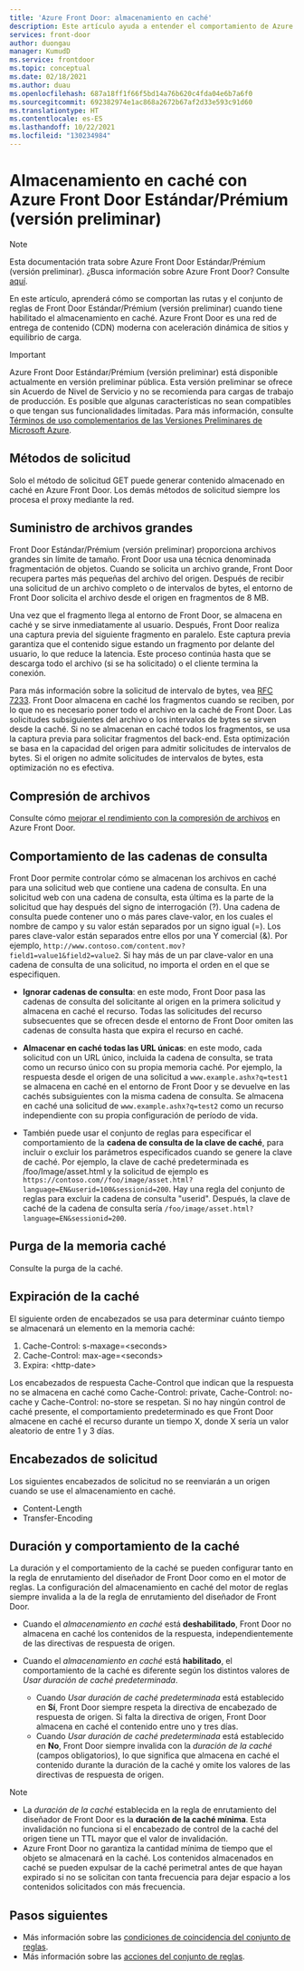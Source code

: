 ```yaml
---
title: 'Azure Front Door: almacenamiento en caché'
description: Este artículo ayuda a entender el comportamiento de Azure Front Door Estándar/Prémium con reglas de enrutamiento que han habilitado el almacenamiento en caché.
services: front-door
author: duongau
manager: KumudD
ms.service: frontdoor
ms.topic: conceptual
ms.date: 02/18/2021
ms.author: duau
ms.openlocfilehash: 687a18ff1f66f5bd14a76b620c4fda04e6b7a6f0
ms.sourcegitcommit: 692382974e1ac868a2672b67af2d33e593c91d60
ms.translationtype: HT
ms.contentlocale: es-ES
ms.lasthandoff: 10/22/2021
ms.locfileid: "130234984"
---
```

# <a name="caching-with-azure-front-door-standardpremium-preview"></a>Almacenamiento en caché con Azure Front Door Estándar/Prémium (versión preliminar)

> [!Note]
> Esta documentación trata sobre Azure Front Door Estándar/Prémium (versión preliminar). ¿Busca información sobre Azure Front Door? Consulte [aquí](../front-door-overview.md).

En este artículo, aprenderá cómo se comportan las rutas y el conjunto de reglas de Front Door Estándar/Prémium (versión preliminar) cuando tiene habilitado el almacenamiento en caché. Azure Front Door es una red de entrega de contenido (CDN) moderna con aceleración dinámica de sitios y equilibrio de carga.

> [!IMPORTANT]
> Azure Front Door Estándar/Prémium (versión preliminar) está disponible actualmente en versión preliminar pública.
> Esta versión preliminar se ofrece sin Acuerdo de Nivel de Servicio y no se recomienda para cargas de trabajo de producción. Es posible que algunas características no sean compatibles o que tengan sus funcionalidades limitadas.
> Para más información, consulte [Términos de uso complementarios de las Versiones Preliminares de Microsoft Azure](https://azure.microsoft.com/support/legal/preview-supplemental-terms/).

## <a name="request-methods"></a>Métodos de solicitud

Solo el método de solicitud GET puede generar contenido almacenado en caché en Azure Front Door. Los demás métodos de solicitud siempre los procesa el proxy mediante la red.

## <a name="delivery-of-large-files"></a>Suministro de archivos grandes

Front Door Estándar/Prémium (versión preliminar) proporciona archivos grandes sin límite de tamaño. Front Door usa una técnica denominada fragmentación de objetos. Cuando se solicita un archivo grande, Front Door recupera partes más pequeñas del archivo del origen. Después de recibir una solicitud de un archivo completo o de intervalos de bytes, el entorno de Front Door solicita el archivo desde el origen en fragmentos de 8 MB.

Una vez que el fragmento llega al entorno de Front Door, se almacena en caché y se sirve inmediatamente al usuario. Después, Front Door realiza una captura previa del siguiente fragmento en paralelo. Este captura previa garantiza que el contenido sigue estando un fragmento por delante del usuario, lo que reduce la latencia. Este proceso continúa hasta que se descarga todo el archivo (si se ha solicitado) o el cliente termina la conexión.

Para más información sobre la solicitud de intervalo de bytes, vea [RFC 7233](https://www.rfc-editor.org/info/rfc7233).
Front Door almacena en caché los fragmentos cuando se reciben, por lo que no es necesario poner todo el archivo en la caché de Front Door. Las solicitudes subsiguientes del archivo o los intervalos de bytes se sirven desde la caché. Si no se almacenan en caché todos los fragmentos, se usa la captura previa para solicitar fragmentos del back-end. Esta optimización se basa en la capacidad del origen para admitir solicitudes de intervalos de bytes. Si el origen no admite solicitudes de intervalos de bytes, esta optimización no es efectiva.

## <a name="file-compression"></a>Compresión de archivos

Consulte cómo [mejorar el rendimiento con la compresión de archivos](how-to-compression.md) en Azure Front Door.

## <a name="query-string-behavior"></a>Comportamiento de las cadenas de consulta

Front Door permite controlar cómo se almacenan los archivos en caché para una solicitud web que contiene una cadena de consulta. En una solicitud web con una cadena de consulta, esta última es la parte de la solicitud que hay después del signo de interrogación (?). Una cadena de consulta puede contener uno o más pares clave-valor, en los cuales el nombre de campo y su valor están separados por un signo igual (=). Los pares clave-valor están separados entre ellos por una Y comercial (&). Por ejemplo, `http://www.contoso.com/content.mov?field1=value1&field2=value2`. Si hay más de un par clave-valor en una cadena de consulta de una solicitud, no importa el orden en el que se especifiquen.

* **Ignorar cadenas de consulta**: en este modo, Front Door pasa las cadenas de consulta del solicitante al origen en la primera solicitud y almacena en caché el recurso. Todas las solicitudes del recurso subsecuentes que se ofrecen desde el entorno de Front Door omiten las cadenas de consulta hasta que expira el recurso en caché.

* **Almacenar en caché todas las URL únicas**: en este modo, cada solicitud con un URL único, incluida la cadena de consulta, se trata como un recurso único con su propia memoria caché. Por ejemplo, la respuesta desde el origen de una solicitud a `www.example.ashx?q=test1` se almacena en caché en el entorno de Front Door y se devuelve en las cachés subsiguientes con la misma cadena de consulta. Se almacena en caché una solicitud de `www.example.ashx?q=test2` como un recurso independiente con su propia configuración de período de vida.
* También puede usar el conjunto de reglas para especificar el comportamiento de la **cadena de consulta de la clave de caché**, para incluir o excluir los parámetros especificados cuando se genere la clave de caché. Por ejemplo, la clave de caché predeterminada es /foo/Image/asset.html y la solicitud de ejemplo es `https://contoso.com//foo/image/asset.html?language=EN&userid=100&sessionid=200`. Hay una regla del conjunto de reglas para excluir la cadena de consulta "userid". Después, la clave de caché de la cadena de consulta sería `/foo/image/asset.html?language=EN&sessionid=200`.

## <a name="cache-purge"></a>Purga de la memoria caché

Consulte la purga de la caché.

## <a name="cache-expiration"></a>Expiración de la caché
El siguiente orden de encabezados se usa para determinar cuánto tiempo se almacenará un elemento en la memoria caché:</br>
1. Cache-Control: s-maxage=\<seconds>
2. Cache-Control: max-age=\<seconds>
3. Expira: \<http-date>

Los encabezados de respuesta Cache-Control que indican que la respuesta no se almacena en caché como Cache-Control: private, Cache-Control: no-cache y Cache-Control: no-store se respetan.  Si no hay ningún control de caché presente, el comportamiento predeterminado es que Front Door almacene en caché el recurso durante un tiempo X, donde X sería un valor aleatorio de entre 1 y 3 días.

## <a name="request-headers"></a>Encabezados de solicitud

Los siguientes encabezados de solicitud no se reenviarán a un origen cuando se use el almacenamiento en caché.
* Content-Length
* Transfer-Encoding

## <a name="cache-behavior-and-duration"></a>Duración y comportamiento de la caché

La duración y el comportamiento de la caché se pueden configurar tanto en la regla de enrutamiento del diseñador de Front Door como en el motor de reglas. La configuración del almacenamiento en caché del motor de reglas siempre invalida a la de la regla de enrutamiento del diseñador de Front Door.

* Cuando el *almacenamiento en caché* está **deshabilitado**, Front Door no almacena en caché los contenidos de la respuesta, independientemente de las directivas de respuesta de origen.

* Cuando el *almacenamiento en caché* está **habilitado**, el comportamiento de la caché es diferente según los distintos valores de *Usar duración de caché predeterminada*.
    * Cuando *Usar duración de caché predeterminada* está establecido en **Sí**, Front Door siempre respeta la directiva de encabezado de respuesta de origen. Si falta la directiva de origen, Front Door almacena en caché el contenido entre uno y tres días.
    * Cuando *Usar duración de caché predeterminada* está establecido en **No**, Front Door siempre invalida con la *duración de la caché* (campos obligatorios), lo que significa que almacena en caché el contenido durante la duración de la caché y omite los valores de las directivas de respuesta de origen. 

> [!NOTE]
> * La *duración de la caché* establecida en la regla de enrutamiento del diseñador de Front Door es la **duración de la caché mínima**. Esta invalidación no funciona si el encabezado de control de la caché del origen tiene un TTL mayor que el valor de invalidación.
> * Azure Front Door no garantiza la cantidad mínima de tiempo que el objeto se almacenará en la caché. Los contenidos almacenados en caché se pueden expulsar de la caché perimetral antes de que hayan expirado si no se solicitan con tanta frecuencia para dejar espacio a los contenidos solicitados con más frecuencia.
>

## <a name="next-steps"></a>Pasos siguientes

* Más información sobre las [condiciones de coincidencia del conjunto de reglas](concept-rule-set-match-conditions.md).
* Más información sobre las [acciones del conjunto de reglas](concept-rule-set-actions.md).
